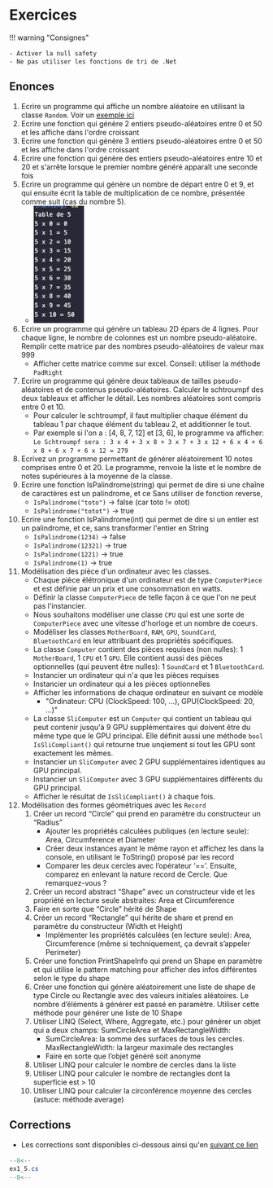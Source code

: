 # Exercices

!!! warning "Consignes"

    - Activer la null safety
    - Ne pas utiliser les fonctions de tri de .Net

## Enonces

1. Ecrire un programme qui affiche un nombre aléatoire en utilisant la classe `Random`. Voir un [exemple ici](https://learn.microsoft.com/en-us/dotnet/api/system.random?view=net-7.0#examples)
1. Ecrire une fonction qui génère 2 entiers pseudo-aléatoires entre 0 et 50 et les affiche dans l'ordre croissant
1. Ecrire une fonction qui génère 3 entiers pseudo-aléatoires entre 0 et 50 et les affiche dans l'ordre croissant
1. Ecrire une fonction qui génère des entiers pseudo-aléatoires entre 10 et 20 et s'arrête lorsque le premier nombre généré apparaît une seconde fois
1. Ecrire un programme qui génère un nombre de départ entre 0 et 9, et qui ensuite écrit la table de multiplication de ce nombre, présentée comme suit (cas du nombre 5).
    - ![table mult](img/table_mult.png)
1. Ecrire un programme qui génère un tableau 2D épars de 4 lignes. Pour chaque ligne, le nombre de colonnes est un nombre pseudo-aléatoire. Remplir cette matrice par des nombres pseudo-aléatoires de valeur max 999
    - Afficher cette matrice comme sur excel. Conseil: utiliser la méthode `PadRight`
1. Ecrire un programme qui génère deux tableaux de tailles pseudo-aléatoires et de contenus pseudo-aléatoires. Calculer le schtroumpf des deux tableaux et afficher le détail. Les nombres aléatoires sont compris entre 0 et 10.
    - Pour calculer le schtroumpf, il faut multiplier chaque élément du tableau 1 par chaque élément du tableau 2, et additionner le tout.
    - Par exemple si l'on a : [4, 8, 7, 12] et [3, 6], le programme va afficher: `Le Schtroumpf sera : 3 x 4 + 3 x 8 + 3 x 7 + 3 x 12 + 6 x 4 + 6 x 8 + 6 x 7 + 6 x 12 = 279`
1. Ecrivez un programme permettant de générer aléatoirement 10 notes comprises entre 0 et 20. Le programme, renvoie la liste et le nombre de notes supérieures à la moyenne de la classe.
1. Ecrire une fonction IsPalindrome(string) qui permet de dire si une chaîne de caractères est un palindrome, et ce Sans utiliser de fonction reverse,
    - `IsPalindrome("toto")` -> false (car toto != otot)
    - `IsPalindrome("totot")` -> true
1. Ecrire une fonction IsPalindrome(int) qui permet de dire si un entier est un palindrome, et ce, sans transformer l'entier en String
    - `IsPalindrome(1234)` -> false
    - `IsPalindrome(12321)` -> true
    - `IsPalindrome(1221)` -> true
    - `IsPalindrome(1)` -> true
1. Modélisation des pièce d'un ordinateur avec les classes.
    - Chaque pièce élétronique d'un ordinateur est de type `ComputerPiece` et est définie par un prix et une consommation en watts.
    - Définir la classe `ComputerPiece` de telle façon à ce que l'on ne peut pas l'instancier.
    - Nous souhaitons modéliser une classe `CPU` qui est une sorte de `ComputerPiece` avec une vitesse d'horloge et un nombre de coeurs.
    - Modéliser les classes `MotherBoard`, `RAM`, `GPU`, `SoundCard`, `BluetoothCard` en leur attribuant des propriétés spécifiques.
    - La classe `Computer` contient des pièces requises (non nulles): 1 `MotherBoard`, 1 `CPU` et 1 `GPU`. Elle contient aussi des pièces optionnelles (qui peuvent être nulles): 1 `SoundCard` et 1 `BluetoothCard`.
    - Instancier un ordinateur qui n'a que les pièces requises
    - Instancier un ordinateur qui a les pièces optionnelles
    - Afficher les informations de chaque ordinateur en suivant ce modèle
        - "Ordinateur: CPU (ClockSpeed: 100, ...), GPU(ClockSpeed: 20, ...)"
    - La classe `SliComputer` est un `Computer` qui contient un tableau qui peut contenir jusqu'à 9 GPU supplémentaires qui doivent être du même type que le GPU principal. Elle définit aussi une méthode `bool IsSliCompliant()` qui retourne true unqiement si tout les GPU sont exactement les mêmes.
    - Instancier un `SliComputer` avec 2 GPU supplémentaires identiques au GPU principal.
    - Instancier un `SliComputer` avec 3 GPU supplémentaires différents du GPU principal.
    - Afficher le résultat de `IsSliCompliant()` à chaque fois.
1. Modélisation des formes géométriques avec les `Record`
    1. Créer un record “Circle” qui prend en paramètre du constructeur un “Radius”
        - Ajouter les propriétés calculées publiques (en lecture seule): Area, Circumference et Diameter
        - Créer deux instances ayant le même rayon et affichez les dans la console, en utilisant le ToString() proposé par les record
        - Comparer les deux cercles avec l’opérateur ‘==’. Ensuite, comparez en enlevant la nature record de Cercle. Que remarquez-vous ?
    1. Créer un record abstract “Shape” avec un constructeur vide et les propriété en lecture seule abstraites: Area et Circumference
    1. Faire en sorte que “Circle” hérité de Shape
    1. Créer un record “Rectangle” qui hérite de share et prend en paramètre du constructeur (Width et Height)
        - Implémenter les propriétés calculées (en lecture seule): Area, Circumference (même si techniquement, ça devrait s’appeler Perimeter)
    1. Créer une fonction PrintShapeInfo qui prend un Shape en paramètre et qui utilise le pattern matching pour afficher des infos différentes selon le type du shape
    1. Créer une fonction qui génère aléatoirement une liste de shape de type Circle ou Rectangle avec des valeurs initiales aléatoires. Le nombre d’éléments à générer est passé en paramètre. Utiliser cette méthode pour générer une liste de 10 Shape
    1. Utiliser LINQ (Select, Where, Aggregate, etc.) pour générer un objet qui a deux champs: SumCircleArea et MaxRectangleWidth:
        - SumCircleArea: la somme des surfaces de tous les cercles. MaxRectangleWidth: la largeur maximale des rectangles
        - Faire en sorte que l’objet généré soit anonyme
    1. Utiliser LINQ pour calculer le nombre de cercles dans la liste
    1. Utiliser LINQ pour calculer le nombre de rectangles dont la superficie est > 10
    1. Utiliser LINQ pour calculer la circonférence moyenne des cercles (astuce: méthode average)

## Corrections

- Les corrections sont disponibles ci-dessous ainsi qu'en [suivant ce lien](https://gist.github.com/yostane/9b9906b0c820460214400a2802b89276)

```cs title="exos de 1 à 5"
--8<--
ex1_5.cs
--8<--
```
